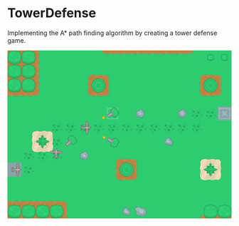 # TowerDefense

Implementing the A* path finding algorithm by creating a tower defense game.

![Alt text](https://github.com/3sphere/TowerDefense/blob/master/screenshot.png "screenshot")
